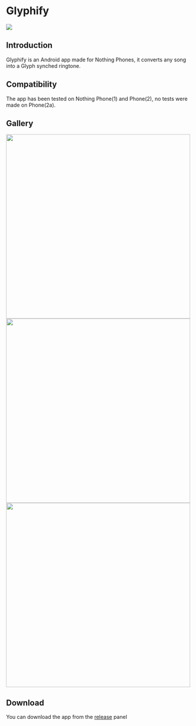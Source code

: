 # Glyphify
[![](https://www.paypalobjects.com/en_US/i/btn/btn_donateCC_LG.gif)](https://www.paypal.com/donate/?hosted_button_id=HJU8Y7F34Z6TL)

## Introduction
Glyphify is an Android app made for Nothing Phones, it converts any song into a Glyph synched ringtone.

## Compatibility
The app has been tested on Nothing Phone(1) and Phone(2), no tests were made on Phone(2a).

## Gallery
<img src="https://github.com/Fr4nKB/Glyphify/assets/70409297/18bd8c93-26a2-4406-91f6-72f0e661afca" height="500">
<img src="https://github.com/Fr4nKB/Glyphify/assets/70409297/717faf02-2fb6-4b17-a830-7fdcf703c171" height="500">
<img src="https://github.com/Fr4nKB/Glyphify/assets/70409297/ce6383ea-801d-4dae-b277-458439c64941" height="500">

## Download
You can download the app from the [release](https://github.com/Fr4nKB/Glyphify/releases/latest) panel
